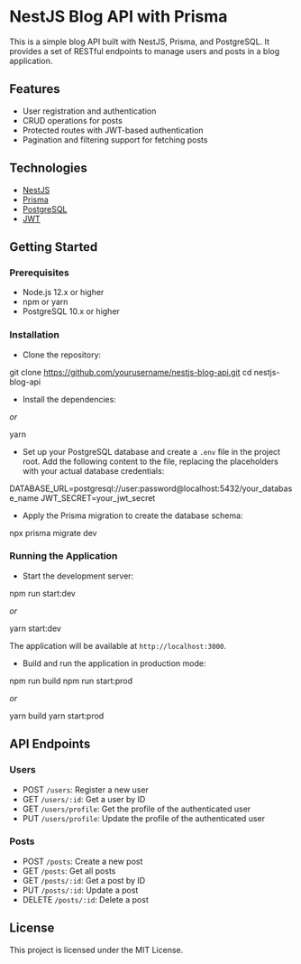 # NestJS Blog API with Prisma

This is a simple blog API built with NestJS, Prisma, and PostgreSQL. It provides a set of RESTful endpoints to manage users and posts in a blog application.

## Features

- User registration and authentication
- CRUD operations for posts
- Protected routes with JWT-based authentication
- Pagination and filtering support for fetching posts

## Technologies

- [NestJS](https://nestjs.com/)
- [Prisma](https://www.prisma.io/)
- [PostgreSQL](https://www.postgresql.org/)
- [JWT](https://jwt.io/)

## Getting Started

### Prerequisites

- Node.js 12.x or higher
- npm or yarn
- PostgreSQL 10.x or higher

### Installation

- Clone the repository:

git clone https://github.com/yourusername/nestjs-blog-api.git
cd nestjs-blog-api

- Install the dependencies:

_or_

yarn

- Set up your PostgreSQL database and create a `.env` file in the project root. Add the following content to the file, replacing the placeholders with your actual database credentials:

DATABASE_URL=postgresql://user:password@localhost:5432/your_database_name
JWT_SECRET=your_jwt_secret


- Apply the Prisma migration to create the database schema:

npx prisma migrate dev


### Running the Application

- Start the development server:

npm run start:dev

_or_

yarn start:dev


The application will be available at `http://localhost:3000`.

- Build and run the application in production mode:

npm run build
npm run start:prod


_or_

yarn build
yarn start:prod


## API Endpoints

### Users

- POST `/users`: Register a new user
- GET `/users/:id`: Get a user by ID
- GET `/users/profile`: Get the profile of the authenticated user
- PUT `/users/profile`: Update the profile of the authenticated user

### Posts

- POST `/posts`: Create a new post
- GET `/posts`: Get all posts
- GET `/posts/:id`: Get a post by ID
- PUT `/posts/:id`: Update a post
- DELETE `/posts/:id`: Delete a post

## License

This project is licensed under the MIT License.
